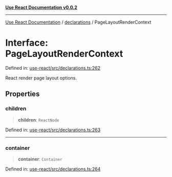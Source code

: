 [**Use React Documentation v0.0.2**](../../README.md)

***

[Use React Documentation](../../modules.md) / [declarations](../README.md) / PageLayoutRenderContext

# Interface: PageLayoutRenderContext

Defined in: [use-react/src/declarations.ts:262](https://github.com/stonemjs/use-react/blob/0635de04acc6b3a5c28dcf07d1e12a39a8b5e0b9/src/declarations.ts#L262)

React render page layout options.

## Properties

### children

> **children**: `ReactNode`

Defined in: [use-react/src/declarations.ts:263](https://github.com/stonemjs/use-react/blob/0635de04acc6b3a5c28dcf07d1e12a39a8b5e0b9/src/declarations.ts#L263)

***

### container

> **container**: `Container`

Defined in: [use-react/src/declarations.ts:264](https://github.com/stonemjs/use-react/blob/0635de04acc6b3a5c28dcf07d1e12a39a8b5e0b9/src/declarations.ts#L264)
